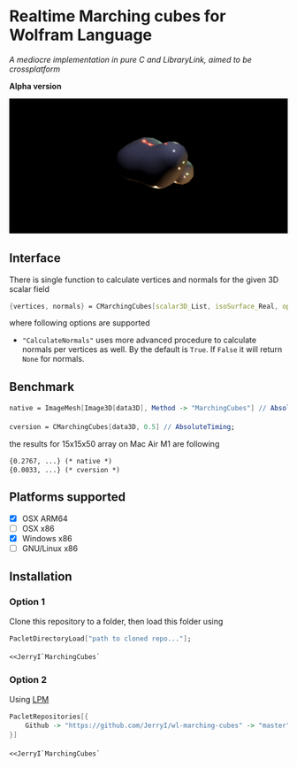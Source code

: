 # Realtime Marching cubes for Wolfram Language
*A mediocre implementation in pure C and LibraryLink, aimed to be crossplatform*

**Alpha version**

![](./imgs/blob.gif)

## Interface
There is single function to calculate vertices and normals for the given 3D scalar field

```mathematica
{vertices, normals} = CMarchingCubes[scalar3D_List, isoSurface_Real, opts___]
```

where following options are supported

- `"CalculateNormals"` uses more advanced procedure to calculate normals per vertices as well. By the default is `True`. If `False` it will return `None` for normals.

## Benchmark

```mathematica
native = ImageMesh[Image3D[data3D], Method -> "MarchingCubes"] // AbsoluteTiming;

cversion = CMarchingCubes[data3D, 0.5] // AbsoluteTiming;
```

the results for 15x15x50 array on Mac Air M1 are following

```
{0.2767, ...} (* native *)
{0.0033, ...} (* cversion *)
```

## Platforms supported
- [x] OSX ARM64
- [ ] OSX x86
- [x] Windows x86
- [ ] GNU/Linux x86

## Installation
### Option 1
Clone this repository to a folder, then load this folder using

```mathematica
PacletDirectoryLoad["path to cloned repo..."];

<<JerryI`MarchingCubes`
```

### Option 2
Using [LPM](https://github.com/JerryI/wl-localpackages)

```mathematica
PacletRepositories[{
    Github -> "https://github.com/JerryI/wl-marching-cubes" -> "master"
}]

<<JerryI`MarchingCubes`
```